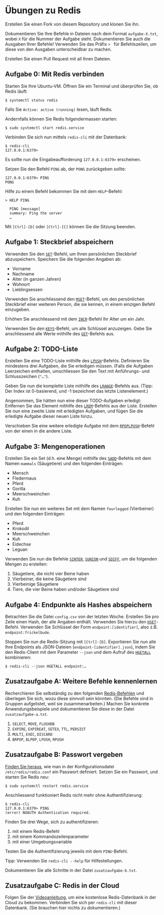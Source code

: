 # Übungen zu Redis

Erstellen Sie einen Fork von diesem Repository und klonen Sie ihn.

Dokumentieren Sie Ihre Befehle in Dateien nach dem Format `aufgabe-X.txt`, wobei
`X` für die Nummer der Aufgabe steht. Dokumentieren Sie auch die Ausgaben Ihrer
Befehle! Verwenden Sie das Präfix `> ` für Befehlszeilen, um diese von den
Ausgaben unterscheidbar zu machen.

Erstellen Sie einen Pull Request mit all Ihren Dateien.

## Aufgabe 0: Mit Redis verbinden

Starten Sie Ihre Ubuntu-VM. Öffnen Sie ein Terminal und überprüfen Sie, ob Redis
läuft:

    $ systemctl status redis

Falls Sie `Active: active (running)` lesen, läuft Redis.

Andernfalls können Sie Redis folgendermassen starten:

    $ sudo systemctl start redis.service

Verbinden Sie sich nun mittels `redis-cli` mit der Datenbank:

    $ redis-cli
    127.0.0.1:6379>

Es sollte nun die Eingabeaufforderung `127.0.0.1:6379>` erscheinen.

Setzen Sie den Befehl `PING` ab, der `PONG` zurückgeben sollte:

    127.0.0.1:6379> PING
    PONG

Hilfe zu einem Befehl bekommen Sie mit dem `HELP`-Befehl:

    > HELP PING

      PING [message]
      summary: Ping the server
      …

Mit `[Ctrl]-[D]` oder `[Ctrl]-[C]` können Sie die Sitzung beenden.

## Aufgabe 1: Steckbrief abspeichern

Verwenden Sie den [`SET`](https://redis.io/commands/set/)-Befehl, um Ihren
persönlichen Steckbrief abzuspeichern. Speichern Sie die folgenden Angaben ab:

- Vorname
- Nachname
- Alter (in ganzen Jahren)
- Wohnort
- Lieblingsessen

Verwenden Sie anschliessend den
[`MSET`](https://redis.io/commands/mset/)-Befehl, um den persönlichen Steckbrief
einer weiteren Person, die sie kennen, in einem einzigen Befehl einzugeben.

Erhöhen Sie anschliessend mit dem
[`INCR`](https://redis.io/commands/incr/)-Befehl Ihr Alter um ein Jahr.

Verwenden Sie den [`KEYS`](https://redis.io/commands/keys/)-Befehl, um alle
Schlüssel anzuzeigen. Gebe Sie anschliessend alle Werte mithilfe des
[`GET`](https://redis.io/commands/get/)-Befehls aus.

## Aufgabe 2: TODO-Liste

Erstellen Sie eine TODO-Liste mithilfe des
[`LPUSH`](https://redis.io/commands/lpush/)-Befehls. Definieren Sie mindestens
drei Aufgaben, die Sie erledigen müssen. (Falls die Aufgaben Leerzeichen
enthalten, umschliessen Sie den Text mit Anführungs- und Schlusszeichen (`"…"`).

Geben Sie nun die komplette Liste mithilfe des
[`LRANGE`](https://redis.io/commands/lrange/)-Befehls aus. (Tipp: Der Index ist
0-basierend, und -1 bezeichnet das letzte Listenelement.)

Angenommen, Sie hätten nun eine dieser TODO-Aufgaben erledigt: Entfernen Sie das
Element mithilfe des [`LREM`](https://redis.io/commands/lrange/)-Befehls aus der
Liste. Erstellen Sie nun eine zweite Liste mit erledigten Aufgaben, und fügen
Sie die erledigte Aufgabe dieser neuen Liste hinzu.

Verschieben Sie eine weitere erledigte Aufgabe mit dem
[`RPOPLPUSH`](https://redis.io/commands/rpoplpush/)-Befehl von der einen in die
andere Liste.

## Aufgabe 3: Mengenoperationen

Erstellen Sie ein Set (d.h. eine Menge) mithilfe des
[`SADD`](https://redis.io/commands/sadd/)-Befehls mit dem Namen `mammals`
(Säugetiere) und den folgenden Einträgen:

- Mensch
- Fledermaus
- Pferd
- Gorilla
- Meerschweinchen
- Kuh

Erstellen Sie nun ein weiteres Set mit dem Namen `fourlegged` (Vierbeiner) und
den folgenden Einträgen:

- Pferd
- Krokodil
- Meerschweinchen
- Kuh
- Eidechse 
- Leguan

Verwenden Sie nun die Befehle
[`SINTER`](https://redis.io/commands/sinter/),
[`SUNION`](https://redis.io/commands/sunion/) und
[`SDIFF`](https://redis.io/commands/sdiff/), um die folgenden Mengen zu
erstellen:

1. Säugetiere, die nicht vier Beine haben
2. Vierbeiner, die keine Säugetiere sind
3. Vierbeinige Säugetiere
4. Tiere, die vier Beine haben und/oder Säugetiere sind

## Aufgabe 4: Endpunkte als Hashes abspeichern

Betrachten Sie die Datei `config.csv` von der letzten Woche. Erstellen Sie pro
Zeile einen Hash, der alle Angaben enthält. Verwenden Sie hierzu den
[`HSET`](https://redis.io/commands/hset/)-Befehl. Verwenden Sie Schlüssel der
Form `endpoint:[identifier]`, also z.B. `endpoint:frickelbude`.

Stoppen Sie nun die Redis-Sitzung mit `[Ctrl]-[D]`. Exportieren Sie nun alle
Ihre Endpoints als JSON-Dateien (`endpoint-[identifier].json`), indem Sie den
Redis-Client mit dem Parameter `--json` und dem Aufruf des [`HGETALL`](https://redis.io/commands/hgetall/) kombinieren:

    $ redis-cli --json HGETALL endpoint:…

## Zusatzaufgabe A: Weitere Befehle kennenlernen

Recherchieren Sie selbständig zu den folgenden
[Redis-Befehlen](https://redis.io/commands/) und überlegen Sie sich, wozu diese
sinnvoll sein könnten. (Die Befehle sind in Gruppen aufgelistet, weil sie
zusammenarbeiten.) Machen Sie konkrete Anwendungsbeispiele und dokumentieren
Sie diese in der Datei `zusatzaufgabe-a.txt`.

1. `SELECT`, `MOVE`, `FLUSHDB`
2. `EXPIRE`, `EXPIREAT`, `SETEX`, `TTL`, `PERSIST`
3. `MULTI`, `EXEC`, `DISCARD`
4. `BRPOP`, `BLPOP`, `LPUSH`, `RPUSH`

## Zusatzaufgabe B: Passwort vergeben

[Finden Sie heraus](https://redis.io/docs/getting-started/#install-redis), wie
man in der Konfigurationsdatei `/etc/redis/redis.conf` ein Passwort definiert.
Setzen Sie ein Passwort, und starten Sie Redis neu:

    $ sudo systemctl restart redis.service

Anschliessend funktioniert Redis nicht mehr ohne Authentifizierung:

    $ redis-cli
    127.0.0.1:6379> PING
    (error) NOAUTH Authentication required.

Finden Sie drei Wege, sich zu authentifizieren:

1. mit einem Redis-Befehl
2. mit einem Kommandozeilenparameter
3. mit einer Umgebungsvariable

Testen Sie die Authentifizierung jeweils mit dem `PING`-Befehl.

Tipp: Verwenden Sie `redis-cli --help` für Hilfestellungen.

Dokumentieren Sie alle Schritte in der Datei `zusatzaufgabe-b.txt`.

## Zusatzaufgabe C: Redis in der Cloud

Folgen Sie der [Videoanleitung](https://www.youtube.com/watch?v=LSRxm72evE0), um
eine kostenlose Redis-Datenbank in der Cloud zu bekommen. Verbinden Sie sich per
`redis-cli` mit dieser Datenbank. (Sie brauchen hier nichts zu dokumentieren.)

